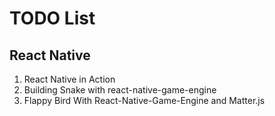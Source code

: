 # TODO List

## React Native
1. React Native in Action
2. Building Snake with react-native-game-engine
3. Flappy Bird With React-Native-Game-Engine and Matter.js
